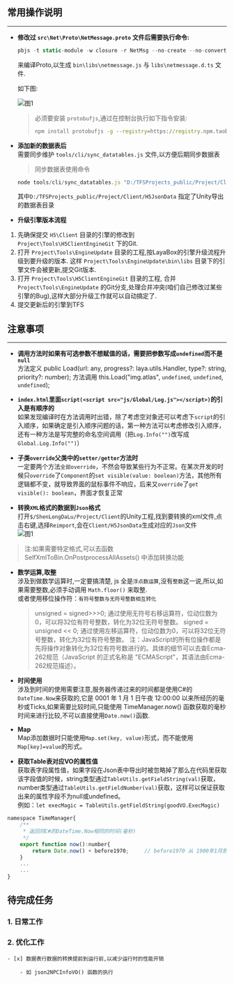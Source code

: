 ## 常用操作说明 ##
-----  
* **修改过 `src\Net\Proto\NetMessage.proto` 文件后需要执行命令:** 

    ```js
    pbjs -t static-module -w closure -r NetMsg --no-create --no-convert --no-delimited --no-verify -o bin/libs/netmessage.js src/Net/Proto/NetMessage.proto && pbts -m -n NetMsg -o libs/netmessage.d.ts bin/libs/netmessage.js && node tools/cli/clear_netmessage_proto.js
    ```     
    来编译Proto,以生成 `bin\libs\netmessage.js` 与 `libs\netmessage.d.ts` 文件.  

    如下图: 
    
    ![图1](../../程序组/02_制作流程文档/界面制作/引用图片/生成protobuf.jpg)

    > 必须要安装 `protobufjs`,通过在控制台执行如下指令安装:  
    > 
    > ```cmd
    > npm install protobufjs -g --registry=https://registry.npm.taobao.org
    > ```  

* **添加新的数据表后**  
    需要同步维护 `tools/cli/sync_datatables.js` 文件,以方便后期同步数据表  
    > 同步数据表使用命令  

    ```javascript
    node tools/cli/sync_datatables.js "D:/TFSProjects_public/Project/Client/H5JsonData"
    ```  
    其中`D:/TFSProjects_public/Project/Client/H5JsonData` 指定了Unity导出的数据表目录

 * **升级引擎版本流程**  
 1. 先确保提交 `H5\Client` 目录的引擎的修改到 `Project\Tools\H5ClientEngineGit` 下的Git.
 2. 打开 `Project\Tools\EngineUpdate` 目录的工程,按LayaBox的引擎升级流程升级到要升级的版本. 这样 `Project\Tools\EngineUpdate\bin\libs` 目录下的引擎文件会被更新,提交Git版本.  
 3. 打开 `Project\Tools\H5ClientEngineGit` 目录的工程, 合并 `Project\Tools\EngineUpdate` 的Git分支,处理合并冲突(咱们自己修改过某些引擎的Bug),这样大部分升级工作就可以自动搞定了.  
 4. 提交更新后的引擎到TFS

## 注意事项 ##
------

* **调用方法时如果有可选参数不想赋值的话，需要把参数写成`undefined`而不是`null`**  
方法定义 
public Load(url: any, progress?: laya.utils.Handler, type?: string, priority?: number);
方法调用
this.Load("img.atlas", `undefined`, `undefined`, `undefined`);

* **`index.html`里面`script(<script src="js/Global/Log.js"></script>)`的引入是有顺序的**  
如果发现编译时在方法调用时出错，除了考虑空对象还可以考虑下`script`的引入顺序，如果确定是引入顺序问题的话，第一种方法可以考虑修改引入顺序，还有一种方法是写完整的命名空间调用（把`Log.Info("")`改写成`Global.Log.Info("")`）

* **子类`override`父类中的`setter/getter`方法时**  
一定要两个方法`全部override`，不然会导致某些行为不正常。在某次开发的时候只`override`了`Component`的`set visible(value: boolean)`方法，其他所有逻辑都不变，就导致界面的鼠标事件不响应，后来又`override`了`get visible(): boolean`，界面才恢复正常  

* **转换`XML`格式的数据到`Json`格式**  
打开`$/ShenLongDaLu/Project/Client`的Unity工程,找到要转换的xml文件,点击右键,选择`Reimport`,会在`Client/H5JsonData`生成对应的`Json`文件  
![图1](../../程序组/02_制作流程文档/界面制作/引用图片/转换xml数据到json.jpg)  
> 注:如果需要特定格式,可以去函数 SelfXmlToBin.OnPostprocessAllAssets() 中添加转换功能  

* **数学运算,取整**  
涉及到做数学运算时,一定要搞清楚, js 全是`浮点数运算`,没有`整数`这一说,所以,如果需要整数,必须手动调用 `Math.floor()` 来取整.  
或者使用移位操作符：`有符号整数与无符号整数相互转化`  
    > unsigned = signed>>>0;
    通过使用无符号右移运算符，位动位数为0，可以将32位有符号整数，转化为32位无符号整数。
    signed = unsigned << 0;
    通过使用左移运算符，位动位数为0，可以将32位无符号整数，转化为32位有符号整数。
    注：JavaScript的所有位操作都是先将操作对象转化为32位有符号数进行的。具体的细节可以去查Ecma-262规范（JavaScript 的正式名称是 "ECMAScript"，其语法由Ecma-262规范描述）。

* **时间使用**  
涉及到时间的使用需要注意,服务器传递过来的时间都是使用C#的`DateTime.Now`来获取的,它是 0001 年 1 月 1 日午夜 12:00:00 以来所经历的毫秒或Ticks,如果需要比较时间,只能使用 TimeManager.now() 函数获取的毫秒时间来进行比较,不可以直接使用`Date.now()`函数.

* **Map**  
Map添加数据时只能使用`Map.set(key, value)`形式，而不能使用`Map[key]=value`的形式。

* **获取Table表对应VO的属性值**  
获取表字段属性值，如果字段在Json表中导出时被忽略掉了那么在代码里获取该字段值的时候，string类型通过`TableUtils.getFieldString(val)`获取，number类型通过`TableUtils.getFieldNumber(val)`获取，这样可以保证获取出来的属性字段不为null或undefined。  
例如：`let execMagic = TableUtils.getFieldString(goodVO.ExecMagic)`


``` js
namespace TimeManager{
    /**
     * 返回同C#的DateTime.Now相同的时间(毫秒)
     */
    export function now():number{
        return Date.now() + before1970;     // before1970 从 1900年1月到1970年1月的毫秒。
    }
    ...
    ...
}
```

## 待完成任务 ##

### 1. 日常工作  


### 2. 优化工作  

    - [x] 数据表行数据的转换提前到运行前,以减少运行时的性能开销  

        - 如 json2NPCInfoVO() 函数的执行  



